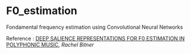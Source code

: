 # F0_estimation
Fondamental frequency estimation using Convolutional Neural Networks

Reference : [DEEP SALIENCE REPRESENTATIONS FOR F0 ESTIMATION IN POLYPHONIC MUSIC](https://brianmcfee.net/papers/ismir2017_salience.pdf), *Rachel Bitner*

